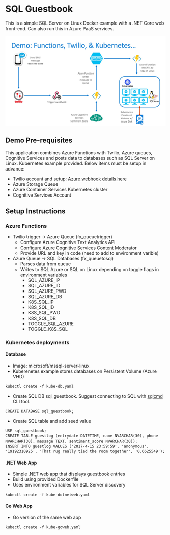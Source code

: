 # SQL Guestbook
This is a simple SQL Server on Linux Docker example with a .NET Core web front-end. Can also run this in Azure PaaS services.

![Demo Overview](images/demo_graphic.jpg)

## Demo Pre-requisites

This application combines Azure Functions with Twilio, Azure queues, Cognitive Services and posts data to databases such as SQL Server on Linux. Kubernetes example provided. Below items must be setup in advance:

* Twilio account and setup: [Azure webhook details here](https://www.twilio.com/docs/guides/serverless-webhooks-azure-functions-and-csharp#create-a-new-azure-function-app)
* Azure Storage Queue
* Azure Container Services Kubernetes cluster
* Cognitive Services Account

## Setup Instructions

### Azure Functions

* Twilio trigger -> Azure Queue (fx_queuetrigger)
  * Configure Azure Cognitive Text Analytics API
  * Configure Azure Cognitive Services Content Moderator
  * Provide URL and key in code (need to add to environment varible)
* Azure Queue -> SQL Databases (fx_queuetosql)
  * Parses data from queue
  * Writes to SQL Azure or SQL on Linux depending on toggle flags in environment variables
    * SQL_AZURE_IP
    * SQL_AZURE_ID
    * SQL_AZURE_PWD
    * SQL_AZURE_DB
    * K8S_SQL_IP
    * K8S_SQL_ID
    * K8S_SQL_PWD
    * K8S_SQL_DB
    * TOGGLE_SQL_AZURE
    * TOGGLE_K8S_SQL

### Kubernetes deployments

#### Database

- Image: microsoft/mssql-server-linux
- Kuberenetes example stores databases on Persistent Volume (Azure VHD)

```
kubectl create -f kube-db.yaml
```

- Create SQL DB sql_guestbook. Suggest connecting to SQL with [sqlcmd](https://blogs.technet.microsoft.com/dataplatforminsider/2017/04/03/sql-server-command-line-tools-for-mac-preview-now-available) CLI tool.

```
CREATE DATABASE sql_guestbook;
```

- Create SQL table and add seed value

```
USE sql_guestbook;
CREATE TABLE guestlog (entrydate DATETIME, name NVARCHAR(30), phone NVARCHAR(30), message TEXT, sentiment_score NVARCHAR(30));
INSERT INTO guestlog VALUES ('2017-4-15 23:59:59', 'anonymous', '19192310925', 'That rug really tied the room together', '0.6625549');
```

#### .NET Web App

* Simple .NET web app that displays guestbook entries
* Build using provided Dockerfile
* Uses environment variables for SQL Server discovery

```
kubectl create -f kube-dotnetweb.yaml
```

#### Go Web App

* Go version of the same web app

```
kubectl create -f kube-goweb.yaml
```